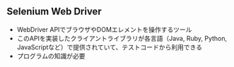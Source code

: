 ## Selenium Web Driver
* WebDriver APIでブラウザやDOMエレメントを操作するツール
* このAPIを実装したクライアントライブラリが各言語（Java, Ruby, Python, JavaScriptなど）で提供されていて、テストコードから利用できる
* プログラムの知識が必要
